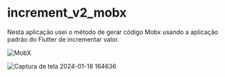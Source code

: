 # increment_v2_mobx

Nesta aplicação usei o método de gerar código Mobx usando a aplicação padrão do Flutter de incrementar valor.

![MobX](https://github.com/luidemendesrios/increment_v2_mobx/assets/66266273/17b0bda6-fd2e-459e-88ba-66cfb6756978)


![Captura de tela 2024-01-18 164636](https://github.com/luidemendesrios/increment_v2_mobx/assets/66266273/9aca3c9b-c723-4192-be10-4345942367eb)

